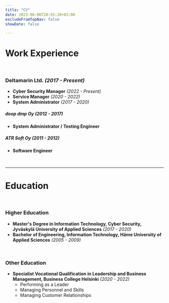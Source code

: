 ```yaml
---
title: "CV"
date: 2023-06-06T20:55:20+03:00
excludeFromTopNav: false
showDate: false

---
```


# **Work Experience**

&nbsp;
### **Deltamarin Ltd.** _(2017 - Present)_
- **Cyber Security Manager** _(2022 - Present)_
- **Service Manager** _(2020 - 2022)_
- **System Administrator** _(2017 - 2020)_

##### **doop dmp Oy** _(2012 - 2017)_
- **System Administrator / Testing Engineer**

##### **ATR Soft Oy** _(2011 - 2012)_
- **Software Engineer**

&nbsp;

---

# **Education**

&nbsp;
### **Higher Education**

- **Master's Degree in Information Technology, Cyber Security, Jyväskylä University of Applied Sciences** _(2017 - 2020)_
- **Bachelor of Engineering, Information Technology, Häme University of Applied Sciences** _(2005 - 2009)_

&nbsp;
### **Other Education**

- **Specialist Vocational Qualification in Leadership and Business Management, Business College Helsinki** _(2020 - 2022)_
  - Performing as a Leader
  - Managing Personnel and Skills
  - Managing Customer Relationships

